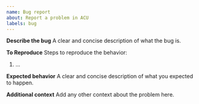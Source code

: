 ```yaml
---
name: Bug report
about: Report a problem in ACU
labels: bug
---
```


**Describe the bug**
A clear and concise description of what the bug is.

**To Reproduce**
Steps to reproduce the behavior:
1. ...

**Expected behavior**
A clear and concise description of what you expected to happen.

**Additional context**
Add any other context about the problem here.
